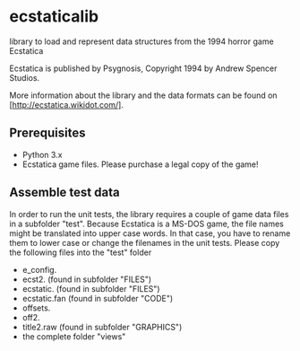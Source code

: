 ecstaticalib
============

library to load and represent data structures from the 1994 horror game Ecstatica

Ecstatica is published by Psygnosis, Copyright 1994 by Andrew Spencer Studios. 

More information about the library and the data formats can be found on [http://ecstatica.wikidot.com/].

Prerequisites
-------------

* Python 3.x
* Ecstatica game files. Please purchase a legal copy of the game!

Assemble test data
------------------
In order to run the unit tests, the library requires a couple of game data files in a subfolder "test". Because Ecstatica is a MS-DOS game, the file names might be translated into upper case words. In that case, you have to rename them to lower case or change the filenames in the unit tests. Please copy the following files into the "test" folder

* e_config.
* ecst2. (found in subfolder "FILES")
* ecstatic. (found in subfolder "FILES")
* ecstatic.fan (found in subfolder "CODE")
* offsets.
* off2.
* title2.raw (found in subfolder "GRAPHICS")
* the complete folder "views"


